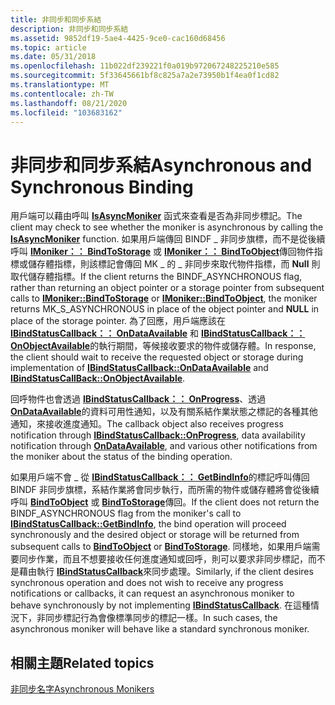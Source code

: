 ```yaml
---
title: 非同步和同步系結
description: 非同步和同步系結
ms.assetid: 9852df19-5ae4-4425-9ce0-cac160d68456
ms.topic: article
ms.date: 05/31/2018
ms.openlocfilehash: 11b022df239221f0a019b972067248225210e585
ms.sourcegitcommit: 5f33645661bf8c825a7a2e73950b1f4ea0f1cd82
ms.translationtype: MT
ms.contentlocale: zh-TW
ms.lasthandoff: 08/21/2020
ms.locfileid: "103683162"
---
```

# <a name="asynchronous-and-synchronous-binding"></a><span data-ttu-id="eb0c3-103">非同步和同步系結</span><span class="sxs-lookup"><span data-stu-id="eb0c3-103">Asynchronous and Synchronous Binding</span></span>

<span data-ttu-id="eb0c3-104">用戶端可以藉由呼叫 [**IsAsyncMoniker**](/previous-versions/windows/internet-explorer/ie-developer/platform-apis/ms775110(v=vs.85)) 函式來查看是否為非同步標記。</span><span class="sxs-lookup"><span data-stu-id="eb0c3-104">The client may check to see whether the moniker is asynchronous by calling the [**IsAsyncMoniker**](/previous-versions/windows/internet-explorer/ie-developer/platform-apis/ms775110(v=vs.85)) function.</span></span> <span data-ttu-id="eb0c3-105">如果用戶端傳回 BINDF \_ 非同步旗標，而不是從後續呼叫 [**IMoniker：： BindToStorage**](/windows/desktop/api/ObjIdl/nf-objidl-imoniker-bindtostorage) 或 [**IMoniker：： BindToObject**](/windows/desktop/api/ObjIdl/nf-objidl-imoniker-bindtoobject)傳回物件指標或儲存體指標，則該標記會傳回 MK \_ 的 \_ 非同步來取代物件指標，而 **Null** 則取代儲存體指標。</span><span class="sxs-lookup"><span data-stu-id="eb0c3-105">If the client returns the BINDF\_ASYNCHRONOUS flag, rather than returning an object pointer or a storage pointer from subsequent calls to [**IMoniker::BindToStorage**](/windows/desktop/api/ObjIdl/nf-objidl-imoniker-bindtostorage) or [**IMoniker::BindToObject**](/windows/desktop/api/ObjIdl/nf-objidl-imoniker-bindtoobject), the moniker returns MK\_S\_ASYNCHRONOUS in place of the object pointer and **NULL** in place of the storage pointer.</span></span> <span data-ttu-id="eb0c3-106">為了回應，用戶端應該在 [**IBindStatusCallback：： OnDataAvailable**](/previous-versions/windows/internet-explorer/ie-developer/platform-apis/ms775061(v=vs.85)) 和 [**IBindStatusCallback：： OnObjectAvailable**](/previous-versions/windows/internet-explorer/ie-developer/platform-apis/ms775063(v=vs.85))的執行期間，等候接收要求的物件或儲存體。</span><span class="sxs-lookup"><span data-stu-id="eb0c3-106">In response, the client should wait to receive the requested object or storage during implementation of [**IBindStatusCallback::OnDataAvailable**](/previous-versions/windows/internet-explorer/ie-developer/platform-apis/ms775061(v=vs.85)) and [**IBindStatusCallBack::OnObjectAvailable**](/previous-versions/windows/internet-explorer/ie-developer/platform-apis/ms775063(v=vs.85)).</span></span>

<span data-ttu-id="eb0c3-107">回呼物件也會透過 [**IBindStatusCallback：： OnProgress**](/previous-versions/windows/internet-explorer/ie-developer/platform-apis/ms775064(v=vs.85))、透過 [**OnDataAvailable**](/previous-versions/windows/internet-explorer/ie-developer/platform-apis/ms775061(v=vs.85))的資料可用性通知，以及有關系結作業狀態之標記的各種其他通知，來接收進度通知。</span><span class="sxs-lookup"><span data-stu-id="eb0c3-107">The callback object also receives progress notification through [**IBindStatusCallback::OnProgress**](/previous-versions/windows/internet-explorer/ie-developer/platform-apis/ms775064(v=vs.85)), data availability notification through [**OnDataAvailable**](/previous-versions/windows/internet-explorer/ie-developer/platform-apis/ms775061(v=vs.85)), and various other notifications from the moniker about the status of the binding operation.</span></span>

<span data-ttu-id="eb0c3-108">如果用戶端不會 \_ 從 [**IBindStatusCallback：： GetBindInfo**](/previous-versions/windows/internet-explorer/ie-developer/platform-apis/ms775058(v=vs.85))的標記呼叫傳回 BINDF 非同步旗標，系結作業將會同步執行，而所需的物件或儲存體將會從後續呼叫 [**BindToObject**](/windows/desktop/api/ObjIdl/nf-objidl-imoniker-bindtoobject) 或 [**BindToStorage**](/windows/desktop/api/ObjIdl/nf-objidl-imoniker-bindtostorage)傳回。</span><span class="sxs-lookup"><span data-stu-id="eb0c3-108">If the client does not return the BINDF\_ASYNCHRONOUS flag from the moniker's call to [**IBindStatusCallback::GetBindInfo**](/previous-versions/windows/internet-explorer/ie-developer/platform-apis/ms775058(v=vs.85)), the bind operation will proceed synchronously and the desired object or storage will be returned from subsequent calls to [**BindToObject**](/windows/desktop/api/ObjIdl/nf-objidl-imoniker-bindtoobject) or [**BindToStorage**](/windows/desktop/api/ObjIdl/nf-objidl-imoniker-bindtostorage).</span></span> <span data-ttu-id="eb0c3-109">同樣地，如果用戶端需要同步作業，而且不想要接收任何進度通知或回呼，則可以要求非同步標記，而不是藉由執行 [**IBindStatusCallback**](/previous-versions/windows/internet-explorer/ie-developer/platform-apis/ms775060(v=vs.85))來同步處理。</span><span class="sxs-lookup"><span data-stu-id="eb0c3-109">Similarly, if the client desires synchronous operation and does not wish to receive any progress notifications or callbacks, it can request an asynchronous moniker to behave synchronously by not implementing [**IBindStatusCallback**](/previous-versions/windows/internet-explorer/ie-developer/platform-apis/ms775060(v=vs.85)).</span></span> <span data-ttu-id="eb0c3-110">在這種情況下，非同步標記行為會像標準同步的標記一樣。</span><span class="sxs-lookup"><span data-stu-id="eb0c3-110">In such cases, the asynchronous moniker will behave like a standard synchronous moniker.</span></span>

## <a name="related-topics"></a><span data-ttu-id="eb0c3-111">相關主題</span><span class="sxs-lookup"><span data-stu-id="eb0c3-111">Related topics</span></span>

<dl> <dt>

[<span data-ttu-id="eb0c3-112">非同步名字</span><span class="sxs-lookup"><span data-stu-id="eb0c3-112">Asynchronous Monikers</span></span>](asynchronous-monikers.md)
</dt> </dl>

 

 
